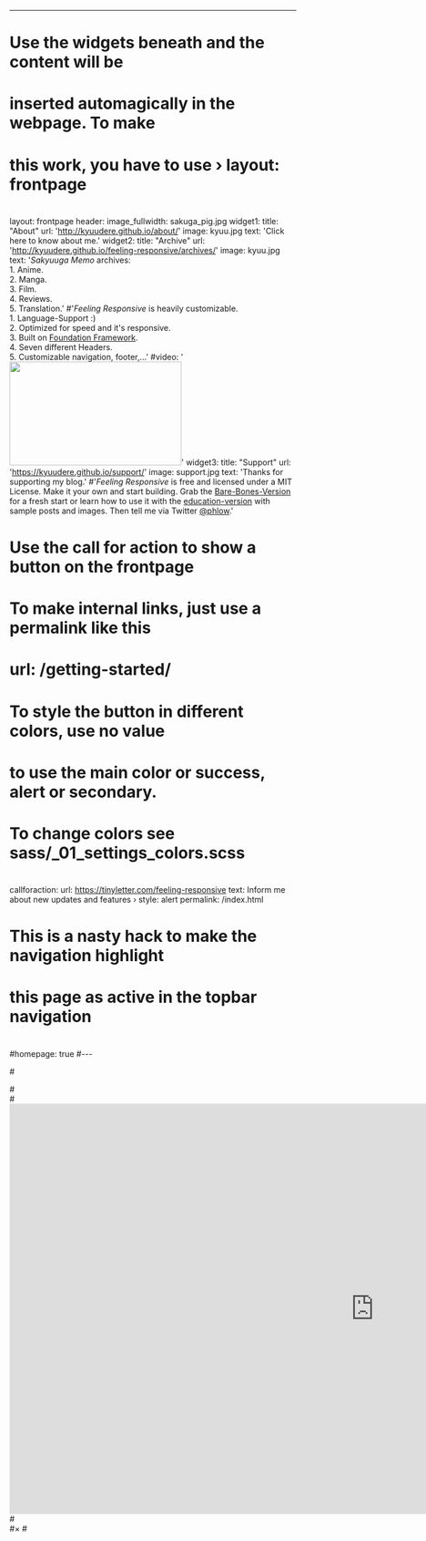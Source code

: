 ---
#
# Use the widgets beneath and the content will be
# inserted automagically in the webpage. To make
# this work, you have to use › layout: frontpage
#
layout: frontpage
header:
  image_fullwidth: sakuga_pig.jpg
widget1:
  title: "About"
  url: 'http://kyuudere.github.io/about/'
  image: kyuu.jpg
  text: 'Click here to know about me.'
widget2:
  title: "Archive"
  url: 'http://kyuudere.github.io/feeling-responsive/archives/'
  image: kyuu.jpg
  text: '<em>Sakyuuga Memo</em> archives:<br/>1. Anime.<br/>2. Manga.<br/>3. Film.<br/>4. Reviews.<br/>5. Translation.' 
  #'<em>Feeling Responsive</em> is heavily customizable.<br/>1. Language-Support :)<br/>2. Optimized for speed and it&#39;s responsive.<br/>3. Built on <a href="http://foundation.zurb.com/">Foundation Framework</a>.<br/>4. Seven different Headers.<br/>5. Customizable navigation, footer,...'
  #video: '<a href="#" data-reveal-id="videoModal"><img src="http://phlow.github.io/feeling-responsive/images/start-video-feeling-responsive-302x182.jpg" width="302" height="182" alt=""/></a>'
widget3:
  title: "Support"
  url: 'https://kyuudere.github.io/support/'
  image: support.jpg
  text: 'Thanks for supporting my blog.'
  #'<em>Feeling Responsive</em> is free and licensed under a MIT License. Make it your own and start building. Grab the <a href="https://github.com/Phlow/feeling-responsive/tree/bare-bones-version">Bare-Bones-Version</a> for a fresh start or learn how to use it with the <a href="https://github.com/Phlow/feeling-responsive/tree/gh-pages">education-version</a> with sample posts and images. Then tell me via Twitter <a href="http://twitter.com/phlow">@phlow</a>.'
#
# Use the call for action to show a button on the frontpage
#
# To make internal links, just use a permalink like this
# url: /getting-started/
#
# To style the button in different colors, use no value
# to use the main color or success, alert or secondary.
# To change colors see sass/_01_settings_colors.scss
#
callforaction:
  url: https://tinyletter.com/feeling-responsive
  text: Inform me about new updates and features ›
  style: alert
permalink: /index.html
#
# This is a nasty hack to make the navigation highlight
# this page as active in the topbar navigation
#
#homepage: true
#---

#<div id="videoModal" class="reveal-modal large" data-reveal="">
  #<div class="flex-video widescreen vimeo" style="display: block;">
    #<iframe width="1280" height="720" src="https://www.youtube.com/embed/3b5zCFSmVvU" frameborder="0" allowfullscreen></iframe>
  #</div>
  #<a class="close-reveal-modal">&#215;</a>
#</div>
